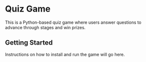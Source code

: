 # Quiz Game

This is a Python-based quiz game where users answer questions to advance through stages and win prizes.

## Getting Started

Instructions on how to install and run the game will go here.